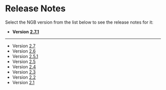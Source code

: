 # Release Notes

Select the NGB version from the list below to see the release notes for it:

- **Version** [**2.7.1**](2.7.1/2.7.1.md)

***
- Version [2.7](2.7/2.7.md)
- Version [2.6](2.6/v2.6.md)
- Version [2.5.1](2.5.1/v2.5.1.md)
- Version [2.5](2.5/v2.5.md)
- Version [2.4](2.4/v2.4.md)
- Version [2.3](2.3/v2.3.md)
- Version [2.2](2.2/v2.2.md)
- Version [2.1](2.1/v2.1.md)
